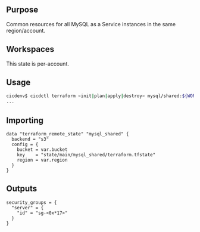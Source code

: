 ## Purpose
Common resources for all MySQL as a Service instances in the same region/account.

## Workspaces
This state is per-account.

## Usage
```bash
cicdenv$ cicdctl terraform <init|plan|apply|destroy> mysql/shared:${WORKSPACE}
...
```

## Importing
```hcl
data "terraform_remote_state" "mysql_shared" {
  backend = "s3"
  config = {
    bucket = var.bucket
    key    = "state/main/mysql_shared/terraform.tfstate"
    region = var.region
  }
}
```

## Outputs
```hcl
security_groups = {
  "server" = {
    "id" = "sg-<0x*17>"
  }
}
```
